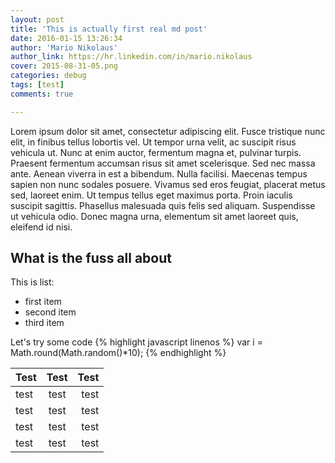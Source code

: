 ```yaml
---
layout: post
title: 'This is actually first real md post'
date: 2016-01-15 13:26:34
author: 'Mario Nikolaus'
author_link: https://hr.linkedin.com/in/mario.nikolaus
cover: 2015-08-31-05.png
categories: debug
tags: [test]
comments: true

---
```


Lorem ipsum dolor sit amet, consectetur adipiscing elit. Fusce tristique nunc elit, in finibus tellus lobortis vel. Ut tempor urna velit, ac suscipit risus vehicula ut. Nunc at enim auctor, fermentum magna et, pulvinar turpis. Praesent fermentum accumsan risus sit amet scelerisque. Sed nec massa ante. Aenean viverra in est a bibendum. Nulla facilisi. Maecenas tempus sapien non nunc sodales posuere. Vivamus sed eros feugiat, placerat metus sed, laoreet enim. Ut tempus tellus eget maximus porta. Proin iaculis suscipit sagittis. Phasellus malesuada quis felis sed aliquam. Suspendisse ut vehicula odio. Donec magna urna, elementum sit amet laoreet quis, eleifend id nisi.

## What is the fuss all about 

This is list:

* first item
* second item
* third item

Let's try some code
{% highlight javascript linenos %}
	var i = Math.round(Math.random()*10);
{% endhighlight %}


| Test | Test | Test | 
| -----|:----:|-----:|
| test | test | test |         
| test | test | test |
| test | test | test |
| test | test | test |
